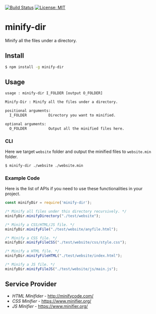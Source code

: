 [![Build Status](https://travis-ci.com/jcs090218/node-minify-dir.svg?branch=master)](https://travis-ci.com/jcs090218/node-minify-dir)
[![License: MIT](https://img.shields.io/badge/License-MIT-yellow.svg)](https://opensource.org/licenses/MIT)


# minify-dir #

Minify all the files under a directory.


## Install ##
```sh
$ npm install -g minify-dir
```


## Usage ##
```sh
usage : minify-dir I_FOLDER [output O_FOLDER]

Minify-Dir : Minify all the files under a directory.

positional arguments:
  I_FOLDER          Directory you want to minified.

optional arguments:
  O_FOLDER          Output all the minified files here.
```

### CLI ###
Here we target `website` folder and output the minified 
files to `website.min` folder.
```sh
$ minify-dir ./website ./website.min
```

### Example Code ###
Here is the list of APIs if you need to use these functionalities 
in your project.
```js
const minifyDir = require('minify-dir');

/* Minify all files under this directory recursively. */
minifyDir.minifyDirectory("./test/website");

/* Minify a CSS/HTML/JS file. */
minifyDir.minifyFile("./test/website/anyfile.html");

/* Minify a CSS file. */
minifyDir.minifyFileCSS("./test/website/css/style.css");

/* Minify a HTML file. */
minifyDir.minifyFileHTML("./test/website/index.html");

/* Minify a JS file. */
minifyDir.minifyFileJS("./test/website/js/main.js");
```


## Service Provider ##
* *HTML Minifider* - http://minifycode.com/
* *CSS Minifier* - https://www.minifier.org/
* *JS Minifier* - https://www.minifier.org/
